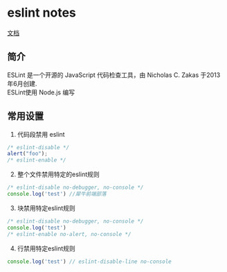 # eslint notes

[文档](http://eslint.cn/)

## 简介

ESLint 是一个开源的 JavaScript 代码检查工具，由 Nicholas C. Zakas 于2013年6月创建.  
ESLint使用 Node.js 编写  

## 常用设置

1. 代码段禁用 eslint

```js
/* eslint-disable */
alert("foo");
/* eslint-enable */
```


2. 整个文件禁用特定的eslint规则

```js
/* eslint-disable no-debugger, no-console */
console.log('test') //犀牛前端部落
```

3. 块禁用特定eslint规则
```js
/* eslint-disable no-debugger, no-console */
console.log('test')
/* eslint-enable no-alert, no-console */
```

4. 行禁用特定eslint规则
```js
console.log('test') // eslint-disable-line no-console
```

